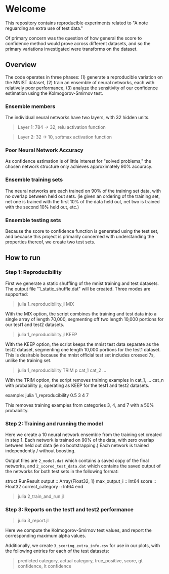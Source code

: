 # Welcome

This repository contains reproducible experiments related to "A note
reguarding an extra use of test data."

Of primary concern was the question of how general the score to
confidence method would prove across different datasets, and so the
primary variations investigated were transforms on the dataset.

## Overview

The code operates in three phases: (1) generate a reproducible
variation on the MNIST dataset, (2) train an ensemble of neural
networks, each with relatively poor performance, (3) analyze the
sensitivity of our confidence estimation using the Kolmogorov-Smirnov
test.

### Ensemble members

The individual neural networks have two layers, with 32 hidden units.

> Layer 1: 784 -> 32, relu activation function

> Layer 2: 32 -> 10, softmax activation function

### Poor Neural Network Accuracy

As confidence estimation is of little interest for "solved problems,"
the chosen network structure only achieves approximately 90% accuracy.

### Ensemble training sets

The neural networks are each trained on 90% of the training set data,
with no overlap between held out sets. (ie given an ordering of the
training set, net one is trained with the first 10% of the data held
out, net two is trained with the second 10% held out, etc.)

### Ensemble testing sets

Because the score to confidence function is generated using the test
set, and because this project is primarily concerned with
understanding the properties thereof, we create two test sets.

## How to run

### Step 1: Reproducibility

First we generate a static shuffling of the mnist training and test
datasets. The output file "1_static_shuffle.dat" will be created. Three
modes are supported:

> julia 1_reproducibility.jl MIX

With the MIX option, the script combines the training and test data
into a single array of length 70,000, segmenting off two length 10,000
portions for our test1 and test2 datasets.

> julia 1_reproducibility.jl KEEP

With the KEEP option, the script keeps the mnist test data separate as
the test2 dataset, segmenting one length 10,000 portions for the test1
dataset. This is desirable because the mnist official test set
includes crossed 7s, unlike the training set.

> julia 1_reproducibility TRIM p cat_1 cat_2 ...

With the TRIM option, the script removes training examples in cat_1, ... cat_n with probability p, operating as KEEP for the test1 and test2 datasets.

example: julia 1_reproducibility 0.5 3 4 7

This removes training examples from categories 3, 4, and 7 with a 50% probability.

### Step 2: Training and running the model

Here we create a 10 neural network ensemble from the training set
created in step 1. Each network is trained on 90% of the data, with
zero overlap between held out data (ie no bootstrapping.) Each network
is trained independently / without boosting.

Output files are ``2_model.dat`` which contains a saved copy of the final networks, and ``2_scored_test_data.dat`` which contains the saved output of the networks for both test sets in the following format:

struct RunResult
  output :: Array{Float32, 1}
  max_output_i :: Int64
  score :: Float32
  correct_category :: Int64
end

> julia 2_train_and_run.jl

### Step 3: Reports on the test1 and test2 performance

> julia 3_report.jl

Here we compute the Kolmogorov-Smirnov test values, and report the
corresponding maximum alpha values.

Additionally, we create ``3_scoring_extra_info.csv`` for use in our
plots, with the following entries for each of the test datasets:

> predicted category, actual category, true_positive, score, gt confidence, lt confidence
